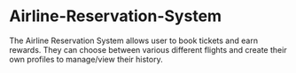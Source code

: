 # Airline-Reservation-System
The Airline Reservation System allows user to book tickets and earn rewards. They can choose between various different flights and create their own profiles to manage/view their history.
